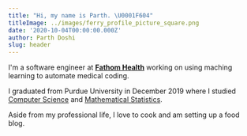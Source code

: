 ```yaml
---
title: "Hi, my name is Parth. \U0001F604"
titleImage: ../images/ferry_profile_picture_square.png
date: '2020-10-04T00:00:00.000Z'
author: Parth Doshi
slug: header
---
```

I'm a software engineer at [**Fathom Health**](https://fathomhealth.com) working on using maching learning to automate medical coding.

I graduated from Purdue University in December 2019 where I studied [Computer Science](https://www.cs.purdue.edu/undergraduate/curriculum/track_MI.html) and [Mathematical Statistics](http://catalog.purdue.edu/preview_program.php?catoid=9&poid=10329).

Aside from my professional life, I love to cook and am setting up a food blog.